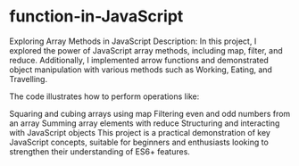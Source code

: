 # function-in-JavaScript
Exploring Array Methods in JavaScript
Description:
In this project, I explored the power of JavaScript array methods, including map, filter, and reduce. Additionally, I implemented arrow functions and demonstrated object manipulation with various methods such as Working, Eating, and Travelling.

The code illustrates how to perform operations like:

Squaring and cubing arrays using map
Filtering even and odd numbers from an array
Summing array elements with reduce
Structuring and interacting with JavaScript objects
This project is a practical demonstration of key JavaScript concepts, suitable for beginners and enthusiasts looking to strengthen their understanding of ES6+ features.
